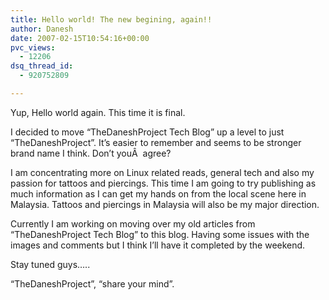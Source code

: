 ```yaml
---
title: Hello world! The new begining, again!!
author: Danesh
date: 2007-02-15T10:54:16+00:00
pvc_views:
  - 12206
dsq_thread_id:
  - 920752809

---
```

Yup, Hello world again. This time it is final.

I decided to move &#8220;TheDaneshProject Tech Blog&#8221; up a level to just &#8220;TheDaneshProject&#8221;. It&#8217;s easier to remember and seems to be stronger brand name I think. Don&#8217;t youÂ  agree?

I am concentrating more on Linux related reads, general tech and also my passion for tattoos and piercings. This time I am going to try publishing as much information as I can get my hands on from the local scene here in Malaysia. Tattoos and piercings in Malaysia will also be my major direction.

Currently I am working on moving over my old articles from &#8220;TheDaneshProject Tech Blog&#8221; to this blog. Having some issues with the images and comments but I think I&#8217;ll have it completed by the weekend.

Stay tuned guys&#8230;..

&#8220;TheDaneshProject&#8221;, &#8220;share your mind&#8221;.